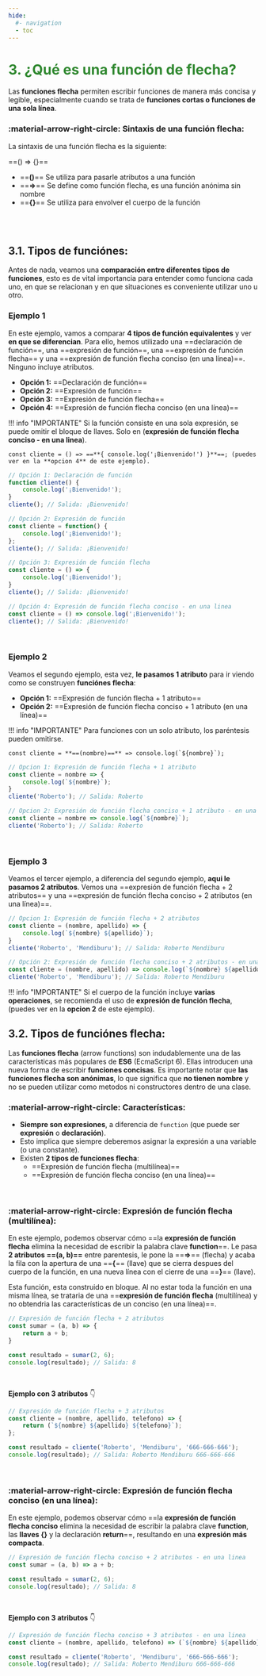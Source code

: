 ```yaml
---
hide:
  #- navigation
  - toc
---
```


# <span style="color:#308830;">**3. ¿Qué es una función de flecha?**</span>
Las **funciones flecha** permiten escribir funciones de manera más concisa y legible, especialmente cuando se trata de **funciones cortas o funciones de una sola línea**.

### :material-arrow-right-circle: Sintaxis de una función flecha:
La sintaxis de una función flecha es la siguiente:

==() => {}==

  - ==**()**== Se utiliza para pasarle atributos a una función
  - ==**=>**== Se define como función flecha, es una función anónima sin nombre
  - ==**{}**== Se utiliza para envolver el cuerpo de la función
<br>
<br>

## **3.1. Tipos de funciónes:**
Antes de nada, veamos una **comparación entre diferentes tipos de funciones**, esto es de vital importancia para entender como funciona cada uno, en que se relacionan y en que situaciones es conveniente utilizar uno u otro.

### Ejemplo 1
En este ejemplo, vamos a comparar **4 tipos de función equivalentes** y ver **en que se diferencian**. Para ello, hemos utilizado una ==declaración de función==, una ==expresión de función==, una ==expresión de función flecha== y una ==expresión de función flecha conciso (en una línea)==. Ninguno incluye atributos.

  - **Opción 1:** ==Declaración de función==
  - **Opción 2:** ==Expresión de función==
  - **Opción 3:** ==Expresión de función flecha==
  - **Opción 4:** ==Expresión de función flecha conciso (en una línea)==

!!! info "IMPORTANTE"
    Si la función consiste en una sola expresión, se puede omitir el bloque de llaves. Solo en (**expresión de función flecha conciso - en una linea**).

    const cliente = () => ==**{ console.log('¡Bienvenido!') }**==; (puedes ver en la **opcion 4** de este ejemplo).

```js title="ejemplo.js"
// Opción 1: Declaración de función
function cliente() {
    console.log('¡Bienvenido!');
}
cliente(); // Salida: ¡Bienvenido!

// Opción 2: Expresión de función
const cliente = function() {
    console.log('¡Bienvenido!');
};
cliente(); // Salida: ¡Bienvenido!

// Opción 3: Expresión de función flecha
const cliente = () => {
    console.log('¡Bienvenido!');
}
cliente(); // Salida: ¡Bienvenido!

// Opción 4: Expresión de función flecha conciso - en una linea
const cliente = () => console.log('¡Bienvenido!');
cliente(); // Salida: ¡Bienvenido!
```
<br>

### Ejemplo 2
Veamos el segundo ejemplo, esta vez, **le pasamos 1 atributo** para ir viendo como se construyen **funciónes flecha**:

  - **Opción 1:** ==Expresión de función flecha + 1 atributo==
  - **Opción 2:** ==Expresión de función flecha conciso + 1 atributo (en una línea)==

!!! info "IMPORTANTE"
    Para funciones con un solo atributo, los paréntesis pueden omitirse.

    const cliente = **==(nombre)==** => console.log(`${nombre}`);

```js title="ejemplo.js"
// Opcion 1: Expresión de función flecha + 1 atributo
const cliente = nombre => {
    console.log(`${nombre}`);
}
cliente('Roberto'); // Salida: Roberto

// Opcion 2: Expresión de función flecha conciso + 1 atributo - en una linea
const cliente = nombre => console.log(`${nombre}`);
cliente('Roberto'); // Salida: Roberto
```
<br>

### Ejemplo 3
Veamos el tercer ejemplo, a diferencia del segundo ejemplo, **aqui le pasamos 2 atributos**. Vemos una ==expresión de función flecha + 2 atributos== y una ==expresión de función flecha conciso + 2 atributos (en una línea)==.

```js title="ejemplo.js"
// Opcion 1: Expresión de función flecha + 2 atributos
const cliente = (nombre, apellido) => {
    console.log(`${nombre} ${apellido}`);
}
cliente('Roberto', 'Mendiburu'); // Salida: Roberto Mendiburu

// Opción 2: Expresión de función flecha conciso + 2 atributos - en una linea
const cliente = (nombre, apellido) => console.log(`${nombre} ${apellido}`);
cliente('Roberto', 'Mendiburu'); // Salida: Roberto Mendiburu
```
!!! info "IMPORTANTE"
    Si el cuerpo de la función incluye **varias operaciones**, se recomienda el uso de **expresión de función flecha**, (puedes ver en la **opcion 2** de este ejemplo).
<br>

## **3.2. Tipos de funciónes flecha:**
Las **funciones flecha** (arrow functions) son indudablemente una de las características más populares de **ES6** (EcmaScript 6). Ellas introducen una nueva forma de escribir **funciones concisas**. Es importante notar que **las funciones flecha son anónimas**, lo que significa que **no tienen nombre** y no se pueden utilizar como metodos ni constructores dentro de una clase.

### :material-arrow-right-circle: Características:
  - **Siempre son expresiones**, a diferencia de `function` (que puede ser **expresión** o **declaración**).
  - Esto implica que siempre deberemos asignar la expresión a una variable (o una constante).
  - Existen **2 tipos de funciones flecha**:
    - ==Expresión de función flecha (multilínea)==
    - ==Expresión de función flecha conciso (en una línea)==
<br>

### :material-arrow-right-circle: Expresión de función flecha (multilínea):
En este ejemplo, podemos observar cómo ==la **expresión de función flecha** elimina la necesidad de escribir la palabra clave **function**==. Le pasa **2 atributos ==(a, b)==** entre parentesis, le pone la ==**=>**== (flecha) y acaba la fila con la apertura de una ==**{**== (llave) que se cierra despues del cuerpo de la función, en una nueva línea con el cierre de una ==**}**== (llave).

Esta función, esta construido en bloque. Al no estar toda la función en una misma línea, se trataria de una ==**expresión de función flecha** (multilínea) y no obtendria las características de un conciso (en una línea)==.

```js title="ejemplo.js"
// Expresión de función flecha + 2 atributos
const sumar = (a, b) => {
    return a + b;
}

const resultado = sumar(2, 6);
console.log(resultado); // Salida: 8
```
<br>

**Ejemplo con 3 atributos** 👇
```js title="ejemplo.js"
// Expresión de función flecha + 3 atributos
const cliente = (nombre, apellido, telefono) => {
    return (`${nombre} ${apellido} ${telefono}`);
};

const resultado = cliente('Roberto', 'Mendiburu', '666-666-666');
console.log(resultado); // Salida: Roberto Mendiburu 666-666-666
```
<br>

### :material-arrow-right-circle: Expresión de función flecha conciso (en una línea):
En este ejemplo, podemos observar cómo ==la **expresión de función flecha conciso** elimina la necesidad de escribir la palabra clave **function**, las **llaves {}** y la declaración **return**==, resultando en una **expresión más compacta**.

```js title="ejemplo.js"
// Expresión de función flecha conciso + 2 atributos - en una linea
const sumar = (a, b) => a + b;

const resultado = sumar(2, 6);
console.log(resultado); // Salida: 8
```
<br>

**Ejemplo con 3 atributos** 👇
```js title="ejemplo.js"
// Expresión de función flecha conciso + 3 atributos - en una linea
const cliente = (nombre, apellido, telefono) => (`${nombre} ${apellido} ${telefono}`);

const resultado = cliente('Roberto', 'Mendiburu', '666-666-666');
console.log(resultado); // Salida: Roberto Mendiburu 666-666-666
```
<br>
<br>

